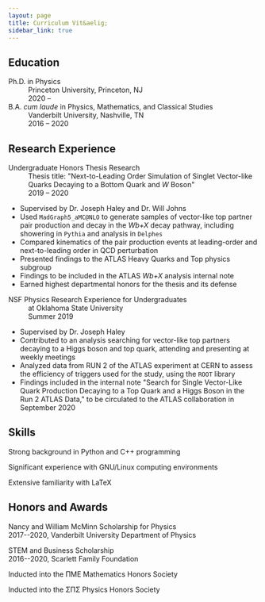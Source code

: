 ```yaml
---
layout: page
title: Curriculum Vit&aelig;
sidebar_link: true
---
```


## Education
<dl>
  <dt>Ph.D. in Physics</dt>
  <dd>Princeton University, Princeton, NJ<br> 2020 &ndash;</dd>

  <dt>B.A. <em>cum laude</em> in Physics, Mathematics, and Classical Studies</dt>
  <dd>Vanderbilt University, Nashville, TN <br> 2016 &ndash; 2020</dd>
</dl>

## Research Experience
<dl>
  <dt>Undergraduate Honors Thesis Research</dt>
  <dd>Thesis title: "Next-to-Leading Order Simulation of Singlet Vector-like Quarks Decaying to a Bottom Quark and <em>W</em> Boson" <br> 2019 &ndash; 2020</dd>
</dl>
<div class="message">
<ul>
  <li> Supervised by Dr.&nbsp;Joseph Haley and Dr.&nbsp;Will Johns </li>
 <li> Used <code>MadGraph5_aMC@NLO</code> to generate samples of vector-like top partner pair production and decay in the <em>Wb+X</em> decay pathway, including showering in <code>Pythia</code> and analysis in <code>Delphes</code> </li>
 <li> Compared kinematics of the pair production events at leading-order and next-to-leading order in QCD perturbation</li>
 <li> Presented findings to the ATLAS Heavy Quarks and Top physics subgroup</li>
 <li> Findings to be included in the ATLAS <em>Wb+X</em> analysis internal note</li>
 <li> Earned highest departmental honors for the thesis and its defense</li>
</ul>
</div>

<dl>
  <dt>NSF Physics Research Experience for Undergraduates</dt>
  <dd>at Oklahoma State University <br> Summer 2019</dd>
</dl>
<div class="message">
<ul>
  <li> Supervised by Dr.&nbsp;Joseph Haley </li>
  <li> Contributed to an analysis searching for vector-like top partners decaying to a Higgs boson and top quark, attending and presenting at weekly meetings </li>
  <li> Analyzed data from RUN 2 of the ATLAS experiment at CERN to assess the efficiency of triggers used for the study, using the <code>ROOT</code> library </li>
  <li> Findings included in the internal note "Search for Single Vector-Like Quark Production Decaying to a Top Quark and a Higgs Boson in the Run 2 ATLAS Data," to be circulated to the ATLAS collaboration in September 2020</li>
</ul>
</div>

## Skills
Strong background in Python and C++ programming  

Significant experience with GNU/Linux computing environments  

Extensive familiarity with LaTeX

## Honors and Awards
Nancy and William McMinn Scholarship for Physics  
2017--2020, Vanderbilt University Department of Physics

STEM and Business Scholarship  
2016--2020, Scarlett Family Foundation

Inducted into the ΠΜΕ Mathematics Honors Society

Inducted into the ΣΠΣ Physics Honors Society
